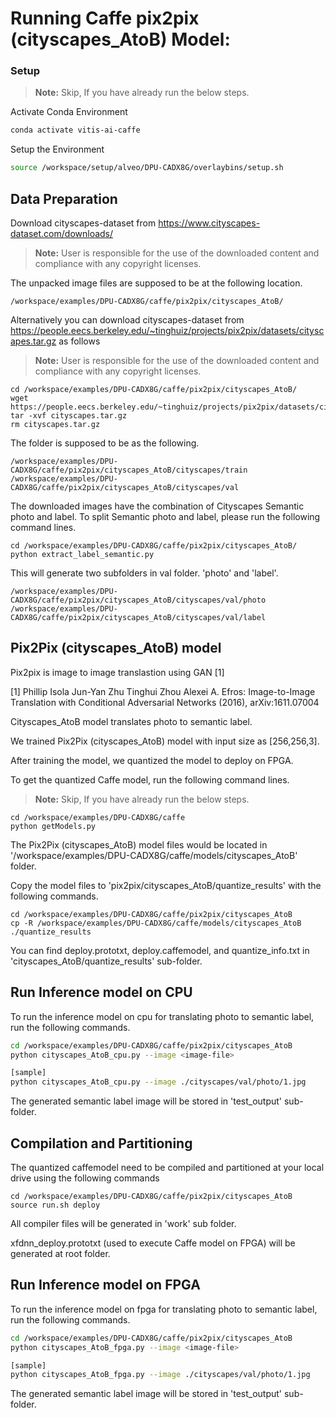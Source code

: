 
# Running Caffe pix2pix (cityscapes_AtoB) Model:

### Setup

> **Note:** Skip, If you have already run the below steps.

Activate Conda Environment
  ```sh
  conda activate vitis-ai-caffe 
  ```

Setup the Environment

  ```sh
  source /workspace/setup/alveo/DPU-CADX8G/overlaybins/setup.sh
  ```

## Data Preparation

Download cityscapes-dataset from https://www.cityscapes-dataset.com/downloads/
> **Note:** User is responsible for the use of the downloaded content and compliance with any copyright licenses.

The unpacked image files are supposed to be at the following location.

```
/workspace/examples/DPU-CADX8G/caffe/pix2pix/cityscapes_AtoB/
```

Alternatively you can download cityscapes-dataset from https://people.eecs.berkeley.edu/~tinghuiz/projects/pix2pix/datasets/cityscapes.tar.gz as follows
> **Note:** User is responsible for the use of the downloaded content and compliance with any copyright licenses.
```
cd /workspace/examples/DPU-CADX8G/caffe/pix2pix/cityscapes_AtoB/
wget https://people.eecs.berkeley.edu/~tinghuiz/projects/pix2pix/datasets/cityscapes.tar.gz
tar -xvf cityscapes.tar.gz
rm cityscapes.tar.gz
```

The folder is supposed to be as the following.  

```
/workspace/examples/DPU-CADX8G/caffe/pix2pix/cityscapes_AtoB/cityscapes/train
/workspace/examples/DPU-CADX8G/caffe/pix2pix/cityscapes_AtoB/cityscapes/val
```

The downloaded images have the combination of Cityscapes Semantic photo and label. 
To split Semantic photo and label, please run the following command lines.

```
cd /workspace/examples/DPU-CADX8G/caffe/pix2pix/cityscapes_AtoB/
python extract_label_semantic.py
```

This will generate two subfolders in val folder. 'photo' and 'label'. 
```
/workspace/examples/DPU-CADX8G/caffe/pix2pix/cityscapes_AtoB/cityscapes/val/photo
/workspace/examples/DPU-CADX8G/caffe/pix2pix/cityscapes_AtoB/cityscapes/val/label
```  


## Pix2Pix (cityscapes_AtoB) model

Pix2pix is image to image translastion using GAN [1]


[1]	Phillip Isola Jun-Yan Zhu Tinghui Zhou Alexei A. Efros: Image-to-Image Translation with Conditional Adversarial Networks (2016), arXiv:1611.07004



Cityscapes_AtoB model translates photo to semantic label. 



We trained Pix2Pix (cityscapes_AtoB) model with input size as [256,256,3].

After training the model, we quantized the model to deploy on FPGA.

To get the quantized Caffe model, run the following command lines. 

> **Note:** Skip, If you have already run the below steps.
```
cd /workspace/examples/DPU-CADX8G/caffe
python getModels.py
```

The Pix2Pix (cityscapes_AtoB) model files would be located in '/workspace/examples/DPU-CADX8G/caffe/models/cityscapes_AtoB' folder.

Copy the model files to 'pix2pix/cityscapes_AtoB/quantize_results' with the following commands.
```
cd /workspace/examples/DPU-CADX8G/caffe/pix2pix/cityscapes_AtoB
cp -R /workspace/examples/DPU-CADX8G/caffe/models/cityscapes_AtoB ./quantize_results
```

You can find deploy.prototxt, deploy.caffemodel, and quantize_info.txt in 'cityscapes_AtoB/quantize_results' sub-folder.



## Run Inference model on CPU


To run the inference model on cpu for translating photo to semantic label, run the following commands.

```sh
cd /workspace/examples/DPU-CADX8G/caffe/pix2pix/cityscapes_AtoB
python cityscapes_AtoB_cpu.py --image <image-file>

[sample]
python cityscapes_AtoB_cpu.py --image ./cityscapes/val/photo/1.jpg
```

The generated semantic label image will be stored in 'test_output' sub-folder.


## Compilation and Partitioning


The quantized caffemodel need to be compiled and partitioned at your local drive using the following commands

```
cd /workspace/examples/DPU-CADX8G/caffe/pix2pix/cityscapes_AtoB
source run.sh deploy
```

All compiler files will be generated in 'work' sub folder.

xfdnn_deploy.prototxt (used to execute Caffe model on FPGA) will be generated at root folder.





## Run Inference model on FPGA 

To run the inference model on fpga for translating photo to semantic label, run the following commands.

```sh
cd /workspace/examples/DPU-CADX8G/caffe/pix2pix/cityscapes_AtoB
python cityscapes_AtoB_fpga.py --image <image-file>

[sample]
python cityscapes_AtoB_fpga.py --image ./cityscapes/val/photo/1.jpg
```
The generated semantic label image will be stored in 'test_output' sub-folder.
